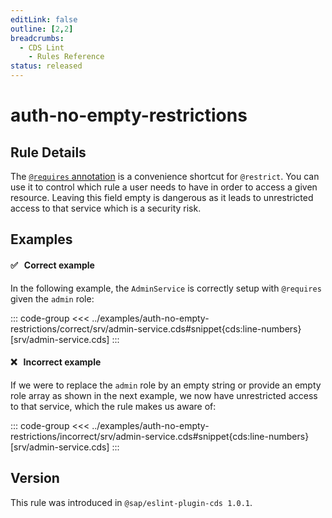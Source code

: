 ```yaml
---
editLink: false
outline: [2,2]
breadcrumbs:
  - CDS Lint
    - Rules Reference
status: released
---
```


<script setup>
  import PlaygroundBadge from '../../../.vitepress/theme/components/PlaygroundBadge.vue'
</script>

# auth-no-empty-restrictions

## Rule Details

The [`@requires` annotation](../../../guides/security/authorization#requires--requires) is a convenience shortcut for `@restrict`. You can use it to control which rule a user needs to have in order to access a given resource. Leaving this field empty is dangerous as it leads to unrestricted access to that service which is a security risk.

## Examples

#### ✅ &nbsp; Correct example

In the following example, the `AdminService` is correctly setup with `@requires` given the `admin` role:

::: code-group
<<< ../examples/auth-no-empty-restrictions/correct/srv/admin-service.cds#snippet{cds:line-numbers} [srv/admin-service.cds]
:::
<PlaygroundBadge
  name="auth-no-empty-restrictions"
  kind="correct"
  :rules="{'@sap/cds/auth-no-empty-restrictions': ['error', 'show']}"
  :files="['srv/admin-service.cds', 'db/schema.cds']"
/>

#### ❌ &nbsp; Incorrect example

If we were to replace the `admin` role by an empty string or provide an empty role array as shown in the next example,
we now have unrestricted access to that service, which the rule makes us aware of:

::: code-group
<<< ../examples/auth-no-empty-restrictions/incorrect/srv/admin-service.cds#snippet{cds:line-numbers} [srv/admin-service.cds]
:::
<PlaygroundBadge
  name="auth-no-empty-restrictions"
  kind="incorrect"
  :rules="{'@sap/cds/auth-no-empty-restrictions': ['error', 'show']}"
  :files="['srv/admin-service.cds', 'db/schema.cds']"
/>

## Version
This rule was introduced in `@sap/eslint-plugin-cds 1.0.1`.
